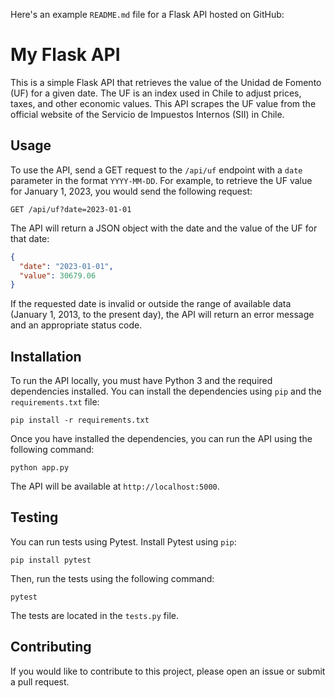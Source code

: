 Here's an example `README.md` file for a Flask API hosted on GitHub:

# My Flask API

This is a simple Flask API that retrieves the value of the Unidad de Fomento (UF) for a given date. The UF is an index used in Chile to adjust prices, taxes, and other economic values. This API scrapes the UF value from the official website of the Servicio de Impuestos Internos (SII) in Chile.

## Usage

To use the API, send a GET request to the `/api/uf` endpoint with a `date` parameter in the format `YYYY-MM-DD`. For example, to retrieve the UF value for January 1, 2023, you would send the following request:

```
GET /api/uf?date=2023-01-01
```

The API will return a JSON object with the date and the value of the UF for that date:

```json
{
  "date": "2023-01-01",
  "value": 30679.06
}
```

If the requested date is invalid or outside the range of available data (January 1, 2013, to the present day), the API will return an error message and an appropriate status code.

## Installation

To run the API locally, you must have Python 3 and the required dependencies installed. You can install the dependencies using `pip` and the `requirements.txt` file:

```
pip install -r requirements.txt
```

Once you have installed the dependencies, you can run the API using the following command:

```
python app.py
```

The API will be available at `http://localhost:5000`.

## Testing

You can run tests using Pytest. Install Pytest using `pip`:

```
pip install pytest
```

Then, run the tests using the following command:

```
pytest
```

The tests are located in the `tests.py` file.

## Contributing

If you would like to contribute to this project, please open an issue or submit a pull request.